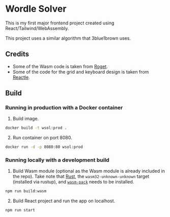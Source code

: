 # Wordle Solver

This is my first major frontend project created using React/Tailwind/WebAssembly.

This project uses a similar algorithm that 3blue1brown uses.

## Credits

- Some of the Wasm code is taken from [Roget](https://github.com/jonhoo/roget).
- Some of the code for the grid and keyboard design is taken from [Reactle](https://github.com/cwackerfuss/react-wordle).

## Build

### Running in production with a Docker container

1. Build image.

```sh
docker build -t wsol:prod .
```

2. Run container on port 8080.

```sh
docker run -d -p 8080:80 wsol:prod
```

### Running locally with a development build

1. Build Wasm module (optional as the Wasm module is already included in the repo). Take note that [Rust](https://rustup.rs/), the `wasm32-unknown-unknown` target (installed via rustup), and [`wasm-pack`](https://github.com/rustwasm/wasm-pack/) needs to be installed.

```sh
npm run build:wasm
```

2. Build React project and run the app on localhost.

```sh
npm run start
```
